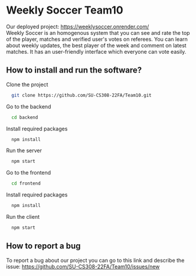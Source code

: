 
# Weekly Soccer Team10

Our deployed project: https://weeklysoccer.onrender.com/  
Weekly Soccer is an homogenous system that you can see and rate the top of the player, matches and verified user's votes on referees. You can learn about weekly updates, the best player of the week and comment on latest matches. It has an user-friendly interface which everyone can vote easily.




##  How to install and run the software?

Clone the project

```bash
  git clone https://github.com/SU-CS308-22FA/Team10.git
```

Go to the backend

```bash
  cd backend
```

Install required packages

```bash
  npm install
```

Run the server

```bash
  npm start
```

Go to the frontend

```bash
  cd frontend
```

Install required packages

```bash
  npm install
```

Run the client

```bash
  npm start
```

  
## How to report a bug

To report a bug about our project you can go to this link and describe the issue:
 https://github.com/SU-CS308-22FA/Team10/issues/new

  
